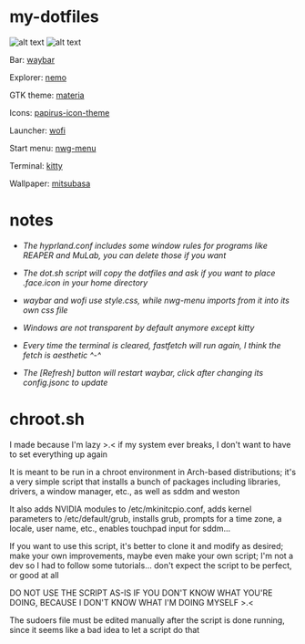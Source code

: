 # my-dotfiles
![alt text](https://github.com/kawa-sanmyaku/my-dotfiles/blob/main/docs/dotpic1.png)
![alt text](https://github.com/kawa-sanmyaku/my-dotfiles/blob/main/docs/dotpic2.png)


Bar: [waybar](https://github.com/Alexays/Waybar)

Explorer: [nemo](https://github.com/linuxmint/nemo)

GTK theme: [materia](https://github.com/nana-4/materia-theme)

Icons: [papirus-icon-theme](https://github.com/PapirusDevelopmentTeam/papirus-icon-theme)

Launcher: [wofi](https://sr.ht/~scoopta/wofi/)

Start menu: [nwg-menu](https://github.com/nwg-piotr/nwg-menu)

Terminal: [kitty](https://github.com/kovidgoyal/kitty)

Wallpaper: [mitsubasa](https://f4.bcbits.com/img/0030581061_130.jpg)

# notes
* *The hyprland.conf includes some window rules for programs like REAPER and MuLab, you can delete those if you want*

* *The dot.sh script will copy the dotfiles and ask if you want to place .face.icon in your home directory*

* *waybar and wofi use style.css, while nwg-menu imports from it into its own css file*

* *Windows are not transparent by default anymore except kitty*

* *Every time the terminal is cleared, fastfetch will run again, I think the fetch is aesthetic ^-^*

* *The [Refresh] button will restart waybar, click after changing its config.jsonc to update*

# chroot.sh
I made because I'm lazy >.&lt; if my system ever breaks, I don't want to have to set everything up again

It is meant to be run in a chroot environment in Arch-based distributions; it's a very simple script that installs a bunch of packages including libraries, drivers, a window manager, etc., as well as sddm and weston

It also adds NVIDIA modules to /etc/mkinitcpio.conf, adds kernel parameters to /etc/default/grub, installs grub, prompts for a time zone, a locale, user name, etc., enables touchpad input for sddm...

If you want to use this script, it's better to clone it and modify as desired; make your own improvements, maybe even make your own script; I'm not a dev so I had to follow some tutorials... don't expect the script to be perfect, or good at all

DO NOT USE THE SCRIPT AS-IS IF YOU DON'T KNOW WHAT YOU'RE DOING, BECAUSE I DON'T KNOW WHAT I'M DOING MYSELF >.<

The sudoers file must be edited manually after the script is done running, since it seems like a bad idea to let a script do that
